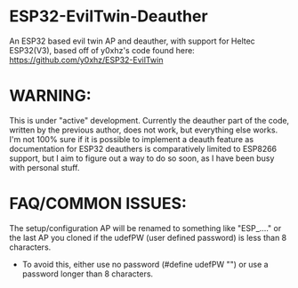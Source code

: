 # ESP32-EvilTwin-Deauther
An ESP32 based evil twin AP and deauther, with support for Heltec ESP32(V3), based off of y0xhz's code found here: https://github.com/y0xhz/ESP32-EvilTwin

# WARNING: 
This is under "active" development. Currently the deauther part of the code, written by the previous author, does not work, but everything else works.
I'm not 100% sure if it is possible to implement a deauth feature as documentation for ESP32 deauthers is comparatively limited to ESP8266 support,
but I aim to figure out a way to do so soon, as I have been busy with personal stuff.

# FAQ/COMMON ISSUES:
The setup/configuration AP will be renamed to something like "ESP_...." or the last AP you cloned if the udefPW (user defined password) is less than 8 characters.
 - To avoid this, either use no password (#define udefPW "") or use a password longer than 8 characters.
